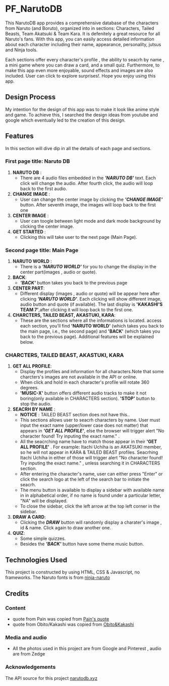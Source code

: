 # PF_NarutoDB 
This NarutoDB app provides a comprehensive database of the characters from Naruto (and Boruto), organized into in sections: Characters, Tailed Beasts, Team Akatsuki & Team Kara. It is defenitely a great resource for all Naruto's fans. With this app, you can easily access detailed information about each character including their name, appearance, personality, jutsus and Ninja tools. 

Each sections offer every character's profile , the ability to seacrh by name , a mini game where you can draw a card, and a small quiz. Furthermore, to make this app even more enjoyable, sound effects and images are also included. User can click to explore surprises!. Hope you enjoy using this app.

## Design Process
My intention for the design of this app was to make it look like anime style and game. To achieve this, I searched the design ideas from youtube and google which eventually led to the creation of this design.


## Features
In this section will dive dip in all the details of each page and sections.

### First page title: Naruto DB
1. __NARUTO DB__ :
   - There are 4 audio files embedded in the **_'NARUTO DB'_** text. Each click will change the audio. After fourth click, the audio will loop back to the first audio.
2. __CHANGE IMAGE__ :
   - User can change the center image by clicking the **_'CHANGE IMAGE'_** button. After seventh image, the images will loop back to the first one
3. __CENTER IMAGE__ :
   - User can toogle between light mode and dark mode background by clicking the center image.
4. __GET STARTED__ :
   - Clicking this will take user to the next page (Main Page).


### Second page title: Main Page
1. __NARUTO WORLD__ :
   - There is a **_'NARUTO WORLD'_** for you to change the display in the center part(images , audio or quote).
2. __BACK__:
   - **_'BACK'_** button takes you back to the previous page
3. __CENTER PART__:
   - Different display (images , audio or quote) will be appear here after clicking **_'NARUTO WORLD'_**. Each clicking will show different image, audio button and quote (if available). The last display is **'KAKASHI'S TEAM 7'**,after clicking it will loop back to the first one.
4. __CHARCTERS, TAILED BEAST, AKASTUKI, KARA__:
    - These are the sections where all the informations is located. access each section, you'll find __'NARUTO WORLD'__ (which takes you back to the main page, i.e., the second page) and __'BACK'__ (which takes you back to the previous page). Additional features will be explained below.


### CHARCTERS, TAILED BEAST, AKASTUKI, KARA

1. __GET ALL PROFILE__:
    - Display the profiles and information for all characters.Note that some charcters's images are not available in the API or online.
    - When click and hold in each character's profile will rotate 360 degrees.
    - __'MUSIC-X'__ button offers different audio tracks to make it not boring(only available in CHARACTERS section).  __'STOP'__ button to stop the audio.
2. __SEACRH BY NAME__ :
    - **NOTICE** : TAILED BEAST section does not have this..
    - This sections allows user to seacrh characters by name. User must input the exact name (upper/lower case does not matter) that appears in  **_'GET ALL PROFILE'_**, else the browser will trigger alert "No character found! Try inputing the exact name." .
    - All the seacrching name have to match those appear in their __'GET ALL PROFILE'__ . For example: Itachi Uchiha is an AKATSUKI member, so he will not appear in KARA & TAILED BEAST profiles. Seacrhing Itachi Uchiha in either of those will trigger alert "No character found! Try inputing the exact name." , unless searching  it in CHARACTERS section.
    - After entering the character's name, user can either press "Enter" or click the search logo at the left of the search bar to initiate the seacrh.
    - The menu button is available to display a sidebar with available name in in  alphabetical order, if no name is found under a particular letter, "NA" will be displayed.
    - To close the sidebar, click the left arrow at the top left corner in the sidebar.
4. __DRAW A CARD__:
    - Clicking the **_DRAW_** button will randomly display a charater's image , id & name. Click again to draw another one.
5. __QUIZ__:
    - Some simple quizzes.
    - Besides the **_'BACK'_** button have some theme music button.
  


## Technologies Used
This project is constructed by using HTML, CSS & Javascript, no frameworks.
The Naruto fonts is from [ninja-naruto](https://fonts.cdnfonts.com/css/ninja-naruto)



## Credits

### Content
- quote from Pain was copied from [Pain's quote](https://www.sportskeeda.com/anime/naruto-10-best-quotes-pain-ranked-influence)
- quote from Obito/Kakashi was copied from [Obito&Kakashi](https://www.goodreads.com/quotes/625043-n-the-world-those-who-break-the-rules-are-scum)

### Media and audio
  - All the photos used in this project are from Google and Pinterest , audio are from Zedge
    
### Acknowledgements
The API source for this project [narutodb.xyz](https://narutodb.xyz/)








